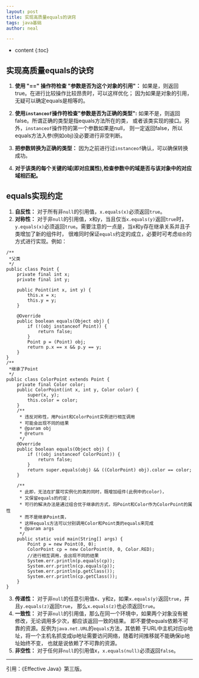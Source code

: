 ```yaml
---
layout: post
title: 实现高质量equals的诀窍
tags: java基础
author: neal

---
```

* content
{:toc}

## 实现高质量equals的诀窍
1. **使用 "==" 操作符检查 "参数是否为这个对象的引用"：**
如果是，则返回true。在进行比较操作比较昂贵时，可以这样优化；
因为如果是对象的引用，无疑可以确定equals是相等的。
2. **使用`instanceof`操作符检查"参数是否为正确的类型":**
如果不是，则返回false。所谓正确的类型是指equals方法所在的类，
或者该类实现的接口。另外，`instanceof`操作符的第一个参数如果是null，
则一定返回false，所以equals方法入参(例如obj)没必要进行非空判断。




3. **把参数转换为正确的类型：**
因为之前进行过`instanceof`确认，可以确保转换成功。
4. **对于该类的每个关键的域(即对应属性),检查参数中的域是否与该对象中的对应域相匹配。**

## equals实现约定
1. **自反性：**
对于所有非`null`的引用值，`x.equals(x)`必须返回`true`。
2. **对称性：**
对于非`null`的引用值，x和y，当且仅当`x.equals(y)`返回`true`时，
`y.equals(x)`必须返回`true`。需要注意的一点是，当x和y存在继承关系并且子类增加了新的组件时，
很难同时保证`equals`约定的成立，必要时可考虑`组合`的方式进行实现。例如：
```
/**
 *父类
 */
public class Point {
    private final int x;
    private final int y;

    public Point(int x, int y) {
        this.x = x;
        this.y = y;
    }

    @Override
    public boolean equals(Object obj) {
        if (!(obj instanceof Point)) {
            return false;
        }
        Point p = (Point) obj;
        return p.x == x && p.y == y;
    }
}
/**
 *继承了Point
 */
public class ColorPoint extends Point {
    private final Color color;
    public ColorPoint(int x, int y, Color color) {
        super(x, y);
        this.color = color;
    }
    /**
     * 违反对称性，用Point和ColorPoint实例进行相互调用
     * 可能会出现不同的结果
     * @param obj
     * @return
     */
    @Override
    public boolean equals(Object obj) {
        if (!(obj instanceof ColorPoint)) {
            return false;
        }
        return super.equals(obj) && ((ColorPoint) obj).color == color;
    }

    /**
     * 此即，无法在扩展可实例化的类的同时，既增加组件(此例中的color)，
     * 又保留equals的约定；
     * 可行的解决办法是通过组合优于继承的方式，将Point和Color作为ColorPoint的属性
     * 而不是继承Point类，
     * 这样equals方法可以分别调用Color和Point类的equals来完成
     * @param args
     */
    public static void main(String[] args) {
        Point p = new Point(0, 0);
        ColorPoint cp = new ColorPoint(0, 0, Color.RED);
        //进行相互调用，会出现不同的结果
        System.err.println(p.equals(cp));
        System.err.println(cp.equals(p));
        System.err.println(p.getClass());
        System.err.println(cp.getClass());
    }
}
```
3. **传递性：**
对于非`null`的任意引用值x、y和z，如果`x.equals(y)`返回`true`，并且`y.equals(z)`返回`true`，
那么`x.equals(z)`也必须返回`true`。
4. **一致性：**
对于非`null`的引用值，那么在同一个环境中，如果两个对象没有被修改，无论调用多少次，都应该返回一致的结果。
即不要使equals依赖不可靠的资源。反例为`java.net.URL`的`equals`方法，其依赖
于URL中主机对应ip地址，将一个主机名抓变成ip地址需要访问网络，随着时间推移就不能确保ip地址始终不变，
也就是说依赖了不可靠的资源。
5. **非空性：**
对于任何非`null`的引用值x，`x.equals(null)`必须返回`false`。

---
引用：《Effective Java》第三版。




